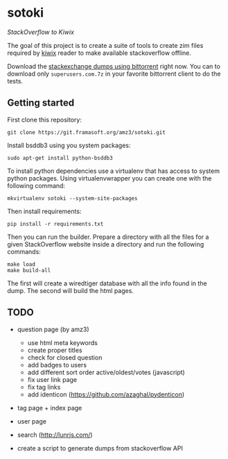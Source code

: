# sotoki

*StackOverflow to Kiwix*

The goal of this project is to create a suite of tools to create
zim files required by [kiwix](http://kiwix.org/) reader to make
available stackoverflow offline.

Download the [stackexchange dumps using bittorrent](https://archive.org/details/stackexchange) right now. You can to download only `superusers.com.7z`
in your favorite bittorrent client to do the tests.


## Getting started

First clone this repository:

```
git clone https://git.framasoft.org/amz3/sotoki.git
```

Install bsddb3 using you system packages:

```
sudo apt-get install python-bsddb3
```

To install python dependencies use a virtualenv that has
access to system python packages. Using virtualenvwrapper you can
create one with the following command:

```
mkvirtualenv sotoki --system-site-packages
```

Then install requirements:

```
pip install -r requirements.txt
```

Then you can run the builder. Prepare a directory with all the files for a given
StackOverflow website inside a directory and run the following commands:

```
make load
make build-all
```

The first will create a wiredtiger database with all the info found in the dump.
The second will build the html pages.

## TODO

- question page (by amz3)

  - use html meta keywords
  - create proper titles
  - check for closed question
  - add badges to users
  - add different sort order active/oldest/votes (javascript)
  - fix user link page
  - fix tag links
  - add identicon (https://github.com/azaghal/pydenticon)

- tag page + index page
- user page
- search (http://lunrjs.com/)
- create a script to generate dumps from stackoverflow API

 
